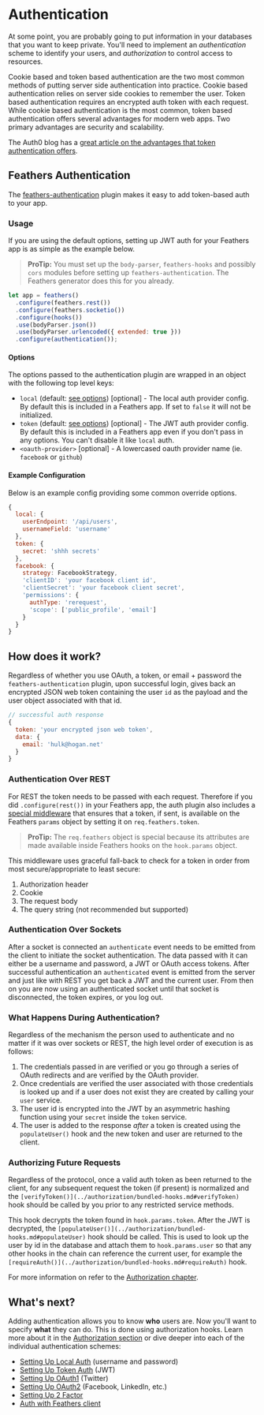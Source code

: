 # Authentication

At some point, you are probably going to put information in your databases that you want to keep private. You'll need to implement an _authentication_ scheme to identify your users, and _authorization_ to control access to resources.  

Cookie based and token based authentication are the two most common methods of putting server side authentication into practice. Cookie based authentication relies on server side cookies to remember the user. Token based authentication requires an encrypted auth token with each request. While cookie based authentication is the most common, token based authentication offers several advantages for modern web apps. Two primary advantages are security and scalability.

The Auth0 blog has a [great article on the advantages that token authentication offers](https://auth0.com/blog/2014/01/07/angularjs-authentication-with-cookies-vs-token/).

## Feathers Authentication

The [feathers-authentication](https://github.com/feathersjs/feathers-authentication) plugin makes it easy to add token-based auth to your app.

### Usage

If you are using the default options, setting up JWT auth for your Feathers app is as simple as the example below.

> **ProTip:** You must set up the `body-parser`, `feathers-hooks` and possibly `cors` modules before setting up `feathers-authentication`. The Feathers generator does this for you already.

```js
let app = feathers()
  .configure(feathers.rest())
  .configure(feathers.socketio())
  .configure(hooks())
  .use(bodyParser.json())
  .use(bodyParser.urlencoded({ extended: true }))
  .configure(authentication());
```

#### Options

The options passed to the authentication plugin are wrapped in an object with the following top level keys:

- `local` (default: [see options](./local.md#server-options)) [optional] - The local auth provider config. By default this is included in a Feathers app. If set to `false` it will not be initialized.
- `token` (default: [see options](./token.md#server-options)) [optional] - The JWT auth provider config. By default this is included in a Feathers app even if you don't pass in any options. You can't disable it like `local` auth.
- `<oauth-provider>` [optional] - A lowercased oauth provider name (ie. `facebook` or `github`)

#### Example Configuration

Below is an example config providing some common override options.

```js
{
  local: {
    userEndpoint: '/api/users',
    usernameField: 'username'
  },
  token: {
    secret: 'shhh secrets'
  },
  facebook: {
    strategy: FacebookStrategy,
    'clientID': 'your facebook client id',
    'clientSecret': 'your facebook client secret',
    'permissions': {
      authType: 'rerequest',
      'scope': ['public_profile', 'email']
    }
  }
}
```

## How does it work?

Regardless of whether you use OAuth, a token, or email + password the `feathers-authentication` plugin, upon successful login, gives back an encrypted JSON web token containing the user `id` as the payload and the user object associated with that id.

```js
// successful auth response
{
  token: 'your encrypted json web token',
  data: {
    email: 'hulk@hogan.net'
  }
}
```

### Authentication Over REST

For REST the token needs to be passed with each request. Therefore if you did `.configure(rest())` in your Feathers app, the auth plugin also includes a [special middleware](https://github.com/feathersjs/feathers-authentication/blob/master/src/middleware/index.js#L34-L73) that ensures that a token, if sent, is available on the Feathers `params` object by setting it on `req.feathers.token`.

> **ProTip:** The `req.feathers` object is special because its attributes are made available inside Feathers hooks on the `hook.params` object.

This middleware uses graceful fall-back to check for a token in order from most secure/appropriate to least secure:

1. Authorization header
2. Cookie
3. The request body
4. The query string (not recommended but supported)

### Authentication Over Sockets

After a socket is connected an `authenticate` event needs to be emitted from the client to initiate the socket authentication. The data passed with it can either be a username and password, a JWT or OAuth access tokens. After successful authentication an `authenticated` event is emitted from the server and just like with REST you get back a JWT and the current user. From then on you are now using an authenticated socket until that socket is disconnected, the token expires, or you log out.

### What Happens During Authentication?

Regardless of the mechanism the person used to authenticate and no matter if it was over sockets or REST, the high level order of execution is as follows:

1. The credentials passed in are verified or you go through a series of OAuth redirects and are verified by the OAuth provider.
2. Once credentials are verified the user associated with those credentials is looked up and if a user does not exist they are created by calling your `user` service.
3. The user id is encrypted into the JWT by an asymmetric hashing function using your `secret` inside the `token` service.
4. The user is added to the response _after_ a token is created using the `populateUser()` hook and the new token and user are returned to the client.

### Authorizing Future Requests

Regardless of the protocol, once a valid auth token as been returned to the client, for any subsequent request the token (if present) is normalized and the `[verifyToken()](../authorization/bundled-hooks.md#verifyToken)` hook should be called by you prior to any restricted service methods. 

This hook decrypts the token found in `hook.params.token`. After the JWT is decrypted, the `[populateUser()](../authorization/bundled-hooks.md#populateUser)` hook should be called. This is used to look up the user by id in the database and attach them to `hook.params.user` so that any other hooks in the chain can reference the current user, for example the `[requireAuth()](../authorization/bundled-hooks.md#requireAuth)` hook.

For more information on refer to the [Authorization chapter](../authorization/readme.md).

## What's next?

Adding authentication allows you to know **who** users are. Now you'll want to specify **what** they can do. This is done using authorization hooks. Learn more about it in the [Authorization section](../authorization/readme.md) or dive deeper into each of the individual authentication schemes:

- [Setting Up Local Auth](local.md) (username and password)
- [Setting Up Token Auth](token.md) (JWT)
- [Setting Up OAuth1](oauth1.md) (Twitter)
- [Setting Up OAuth2](oauth2.md) (Facebook, LinkedIn, etc.)
- [Setting Up 2 Factor](two-factor.md)
- [Auth with Feathers client](client.md)
